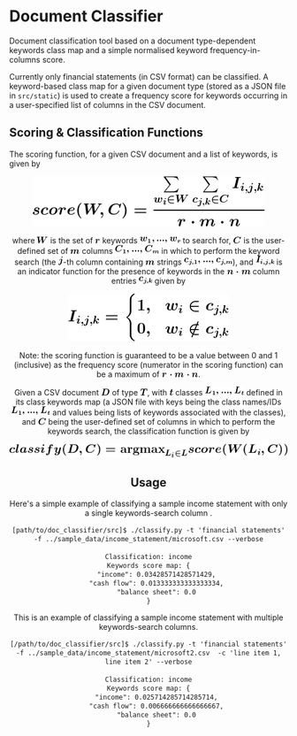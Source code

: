 Document Classifier
===================

Document classification tool based on a document type-dependent keywords class map and a simple normalised keyword frequency-in-columns score.

Currently only financial statements (in CSV format) can be classified. A keyword-based class map for a given document type (stored as a JSON file in `src/static`) is used to create a frequency score for keywords occurring in a user-specified list of columns in the CSV document.

Scoring & Classification Functions
----------------------------------

The scoring function, for a given CSV document and a list of keywords, is given by

<div style="text-align:center"><img src="src/static/scoring_formula_indented.gif" alt="Scoring formula"/>

where ![](src/static/w_12pt.gif) is the set of ![](src/static/r_12pt.gif) keywords ![](src/static/keywords.gif) to search for, ![](src/static/C_12pt.gif) is the user-defined set of ![](src/static/m_12pt.gif) columns ![](src/static/columns.gif) in which to perform the keyword search (the ![](src/static/j_12pt.gif)-th column containing ![](src/static/m_12pt.gif) strings ![](src/static/column_strings.gif)), and ![](src/static/indicator_function_12pt.gif) is an indicator function for the presence of keywords in the ![](src/static/nm_12pt.gif) column entries ![](src/static/c_j,k_12pt.gif) given by

<div style="text-align:center"><img src="src/static/indicator_function_indented.gif" alt="Indicator function"/>

Note: the scoring function is guaranteed to be a value between 0 and 1 (inclusive) as the frequency score (numerator in the scoring function) can be a maximum of ![](src/static/rmn_12pt.gif).

Given a CSV document ![](src/static/D_12pt.gif) of type ![](src/static/T_12pt.gif), with ![](src/static/small_t_12pt.gif) classes ![](src/static/classes.gif) defined in its class keywords map (a JSON file with keys being the class names/IDs ![](src/static/classes.gif) and values being lists of keywords associated with the classes), and ![](src/static/C_12pt.gif) being the user-defined set of columns in which to perform the keywords search, the classification function is given by

<div style="text-align:center"><img src="src/static/classify_function_indented.gif" alt="Classification function"/>

Usage
-----

Here's a simple example of classifying a sample income statement with only a single keywords-search column .

    [path/to/doc_classifier/src]$ ./classify.py -t 'financial statements' -f ../sample_data/income_statement/microsoft.csv --verbose

    Classification: income
    Keywords score map: {
        "income": 0.03428571428571429,
        "cash flow": 0.013333333333333334,
        "balance sheet": 0.0
    }

This is an example of classifying a sample income statement with multiple keywords-search columns.

    [/path/to/doc_classifier/src]$ ./classify.py -t 'financial statements' -f ../sample_data/income_statement/microsoft2.csv  -c 'line item 1, line item 2' --verbose

    Classification: income
    Keywords score map: {
        "income": 0.025714285714285714,
        "cash flow": 0.006666666666666667,
        "balance sheet": 0.0
    }
